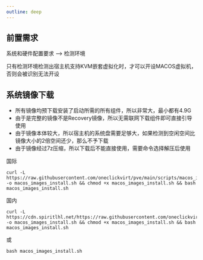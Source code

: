 ```yaml
---
outline: deep
---
```


## 前置需求

系统和硬件配置要求 --> 检测环境

只有检测环境检测出宿主机支持KVM嵌套虚拟化时，才可以开设MACOS虚拟机，否则会被识别无法开设

## 系统镜像下载

- 所有镜像均预下载安装了启动所需的所有组件，所以非常大，最小都有4.9G
- 由于是完整的镜像不是Recovery镜像，所以无需联网下载组件即可直接引导使用
- 由于镜像本体较大，所以宿主机的系统盘需要足够大，如果检测到空闲空间比镜像大小的2倍空间还少，那么不予下载
- 由于镜像经过7z压缩，所以下载后不能直接使用，需要命令选择解压后使用

国际

```shell
curl -L https://raw.githubusercontent.com/oneclickvirt/pve/main/scripts/macos_images_install.sh -o macos_images_install.sh && chmod +x macos_images_install.sh && bash macos_images_install.sh
```

国内

```shell
curl -L https://cdn.spiritlhl.net/https://raw.githubusercontent.com/oneclickvirt/pve/main/scripts/macos_images_install.sh -o macos_images_install.sh && chmod +x macos_images_install.sh && bash macos_images_install.sh
```

或

```shell
bash macos_images_install.sh
```
